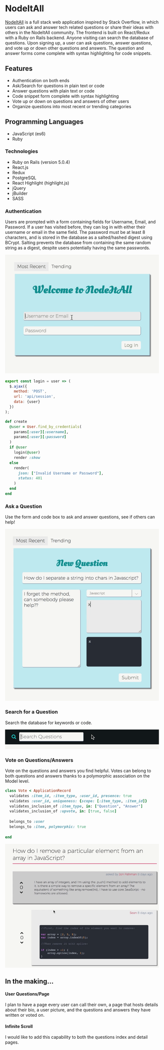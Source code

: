 # NodeItAll

[NodeItAll](https://nodeitall.co/) is a full stack web application inspired by Stack Overflow, in which users can ask and answer tech related questions or share their ideas with others in the NodeItAll community. The frontend is built on React/Redux with a Ruby on Rails backend. Anyone visiting can search the database of questions. Upon signing up, a user can ask questions, answer questions, and vote up or down other questions and answers. The question and answer forms come complete with syntax highlighting for code snippets.

## Features

- Authentication on both ends
- Ask/Search for questions in plain text or code
- Answer questions with plain text or code
- Code snippet form complete with syntax highlighting
- Vote up or down on questions and answers of other users
- Organize questions into most recent or trending categories

## Programming Languages
- JavaScript (es6)
- Ruby

### Technologies
- Ruby on Rails (version 5.0.4)
- React.js
- Redux
- PostgreSQL
- React Highlight (highlight.js)
- jQuery
- jBuilder
- SASS

### Authentication

Users are prompted with a form containing fields for Username, Email, and Password. If a user has visited before, they can log in with either their username or email in the same field. The password must be at least 8 characters, and is stored in the database as a salted/hashed digest using BCrypt. Salting prevents the database from containing the same random string as a digest, despite users potentially having the same passwords.

![login](/app/assets/images/login.gif)

``` javascript
export const login = user => (
  $.ajax({
    method: 'POST',
    url: 'api/session',
    data: {user}
  })
);
```

``` ruby
def create
  @user = User.find_by_credentials(
    params[:user][:username],
    params[:user][:password]
  )
  if @user
    login(@user)
    render :show
  else
    render(
      json: ["Invalid Username or Password"],
      status: 401
    )
  end
end
```

### Ask a Question

Use the form and code box to ask and answer questions, see if others can help!

![question](/app/assets/images/new_question.gif)

### Search for a Question

Search the database for keywords or code.

![search](/app/assets/images/search.gif)

### Vote on Questions/Answers

Vote on the questions and answers you find helpful. Votes can belong to both questions and answers thanks to a polymorphic association on the Model level.

``` ruby
class Vote < ApplicationRecord
  validates :item_id, :item_type, :user_id, presence: true
  validates :user_id, uniqueness: {scope: [:item_type, :item_id]}
  validates_inclusion_of :item_type, in: ["Question", "Answer"]
  validates_inclusion_of :upvote, in: [true, false]

  belongs_to :user
  belongs_to :item, polymorphic: true

end
```

![votes](/app/assets/images/votes.gif)

## In the making...

#### User Questions/Page

I plan to have a page every user can call their own, a page that hosts details about their bio, a user picture, and the questions and answers they have written or voted on.

#### Infinite Scroll

I would like to add this capability to both the questions index and detail pages.
